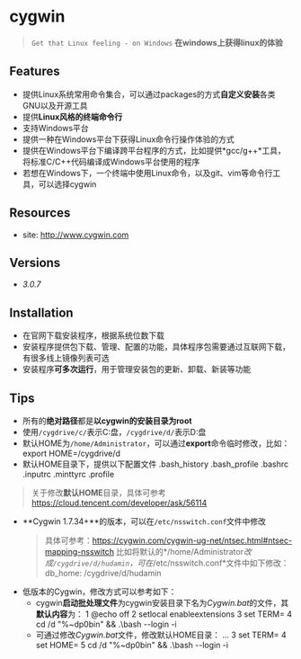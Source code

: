 # cygwin

> `Get that Linux feeling - on Windows` **在windows上获得linux的体验**

## Features
* 提供Linux系统常用命令集合，可以通过packages的方式**自定义安装**各类GNU以及开源工具
* 提供**Linux风格的终端命令行**
* 支持Windows平台 
* 提供一种在Windows平台下获得Linux命令行操作体验的方式
* 提供在Windows平台下编译跨平台程序的方式，比如提供*gcc/g++*工具，将标准C/C++代码编译成Windows平台使用的程序
* 若想在Windows下，一个终端中使用Linux命令，以及git、vim等命令行工具，可以选择cygwin

## Resources
* site: <http://www.cygwin.com>


## Versions
* *3.0.7*


## Installation
* 在官网下载安装程序，根据系统位数下载 
* 安装程序提供包下载、管理、配置的功能，具体程序包需要通过互联网下载，有很多线上镜像列表可选
* 安装程序**可多次运行**，用于管理安装包的更新、卸载、新装等功能


## Tips 
* 所有的**绝对路径**都是**以cygwin的安装目录为root**
* 使用`/cygdrive/c/`表示C:盘，`/cygdrive/d/`表示D:盘
* 默认HOME为`/home/Administrator`，可以通过**export**命令临时修改，比如：
        export HOME=/cygdrive/d
* 默认HOME目录下，提供以下配置文件
        .bash_history
        .bash_profile
        .bashrc
        .inputrc
        .minttyrc
        .profile

> 关于修改**默认HOME**目录，具体可参考<https://cloud.tencent.com/developer/ask/56114>
* **Cygwin 1.7.34+**的版本，可以在`/etc/nsswitch.conf`文件中修改
    > 具体可参考：<https://cygwin.com/cygwin-ug-net/ntsec.html#ntsec-mapping-nsswitch>
    比如将默认的*/home/Administrator*改成`/cygdrive/d/hudamin`，可在*/etc/nsswitch.conf*文件中如下修改：
        db_home: /cygdrive/d/hudamin
* 低版本的Cygwin，修改方式可以参考如下：
    * cygwin**启动批处理文件**为cygwin安装目录下名为*Cygwin.bat*的文件，其**默认内容**为：
            1 @echo off
            2 setlocal enableextensions
            3 set TERM=
            4 cd /d "%~dp0bin" && .\bash --login -i
    * 可通过修改*Cygwin.bat*文件，修改默认HOME目录：
            ...
            3 set TERM=
            4 set HOME=
            5 cd /d "%~dp0bin" && .\bash --login -i
        
